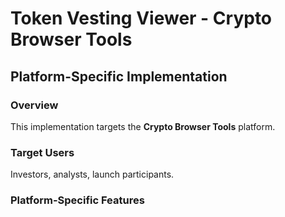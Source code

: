 # Token Vesting Viewer - Crypto Browser Tools

## Platform-Specific Implementation

### Overview
This implementation targets the **Crypto Browser Tools** platform.

### Target Users
Investors, analysts, launch participants.

### Platform-Specific Features
